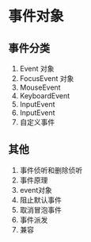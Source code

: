 # 事件对象

## 事件分类

1. Event 对象
2. FocusEvent 对象
3. MouseEvent
4. KeyboardEvent
5. InputEvent
6. InputEvent
7. 自定义事件

## 其他

1. 事件侦听和删除侦听
2. 事件原理
3. event对象
4. 阻止默认事件
5. 取消冒泡事件
6. 事件派发
7. 兼容
